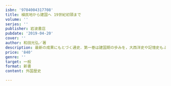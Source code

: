 ```yaml
---
isbn: '9784004317708'
title: 植民地から建国へ 19世紀初頭まで
volume: ''
series: ''
publisher: 岩波書店
pubdate: '2019-04-20'
cover: ''
author: 和田光弘／著
description: 最新の成果にもとづく通史．第一巻は建国期の歩みを，大西洋史や記憶史もふまえ叙述．
price: '840'
genre: ''
target: 一般
format: 新書
content: 外国歴史

---
```

